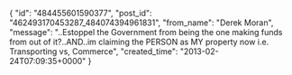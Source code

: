  {
   "id": "484455601590377",
   "post_id": "462493170453287_484074394961831",
   "from_name": "Derek Moran",
   "message": "..Estoppel the Government from being the one making funds from out of it?..AND..im claiming the PERSON as MY property now i.e. Transporting vs, Commerce",
   "created_time": "2013-02-24T07:09:35+0000"
 }
